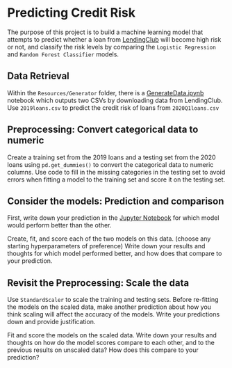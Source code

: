 # Predicting Credit Risk
The purpose of this project is to build a machine learning model that attempts to predict whether a loan from [LendingClub](https://en.wikipedia.org/wiki/LendingClub) will become high risk or not, and classify the risk levels by comparing the `Logistic Regression` and `Random Forest Classifier` models.

## Data Retrieval
Within the `Resources/Generator` folder, there is a [GenerateData.ipynb](https://github.com/toshitorihara/Supervised-ML-Challenge/blob/main/Resources/Generator/GenerateData.ipynb) notebook which outputs two CSVs by downloading data from LendingClub. Use `2019loans.csv` to predict the credit risk of loans from `2020Q1loans.csv`

## Preprocessing: Convert categorical data to numeric
Create a training set from the 2019 loans and a testing set from the 2020 loans using `pd.get_dummies()` to convert the categorical data to numeric columns. Use code to fill in the missing categories in the testing set to avoid errors when fitting a model to the training set and score it on the testing set.

## Consider the models: Prediction and comparison
First, write down your prediction in the [Jupyter Notebook](https://github.com/toshitorihara/Supervised-ML-Challenge/blob/main/Resources/Generator/GenerateData.ipynb) for which model would perform better than the other.<p>

Create, fit, and score each of the two models on this data. (choose any starting hyperparameters of preference) Write down your results and thoughts for which model performed better, and how does that compare to your prediction.

## Revisit the Preprocessing: Scale the data
Use `StandardScaler` to scale the training and testing sets. Before re-fitting the models on the scaled data, make another prediction about how you think scaling will affect the accuracy of the models. Write your predictions down and provide justification.<p>

Fit and score the models on the scaled data. Write down your results and thoughts on how do the model scores compare to each other, and to the previous results on unscaled data? How does this compare to your prediction? 
